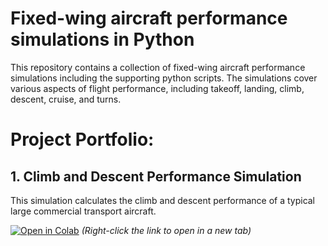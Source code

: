 # Fixed-wing aircraft performance simulations in Python

This repository contains a collection of fixed-wing aircraft performance simulations including the supporting python scripts. The simulations cover various aspects of flight performance, including takeoff, landing, climb, descent, cruise, and turns.

# Project Portfolio: 

## 1. Climb and Descent Performance Simulation
This simulation calculates the climb and descent performance of a typical large commercial transport aircraft.

[![Open in Colab](https://colab.research.google.com/assets/colab-badge.svg)](https://colab.research.google.com/drive/1ct9kHKhvPgeaAmb7KJ8c3flGfvPsR4k9?usp=drive_link)
*(Right-click the link to open in a new tab)*
